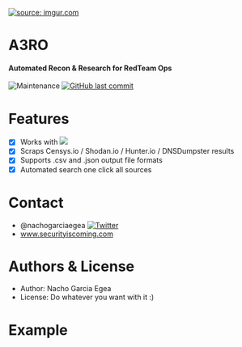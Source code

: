 
<a href="https://imgur.com/ci4nEsM"><img src="https://i.imgur.com/ci4nEsM.jpg" title="source: imgur.com" /></a>
# A3RO 

<h4>
 Automated Recon & Research for RedTeam Ops
</h4>

<p align="center">

  
![Maintenance](https://img.shields.io/maintenance/yes/2019.svg?style=flat-square)
[![GitHub last commit](https://img.shields.io/github/last-commit/olafhartong/ATTACKdatamap.svg?style=flat-square)](https://github.com/nachogarciaegea/A3RO/commit/master)
</p>

# Features

* [X] Works with <img src="https://img.shields.io/badge/Python-3-brightgreen.svg?style=plastic">
* [X] Scraps Censys.io / Shodan.io / Hunter.io / DNSDumpster results
* [X] Supports .csv and .json output file formats
* [X] Automated search one click all sources

# Contact
* @nachogarciaegea [![Twitter](https://img.shields.io/twitter/follow/nachogarciaegea.svg?style=social&label=Follow)](https://twitter.com/nachogarciaegea)
* www.securityiscoming.com

# Authors & License
* Author: Nacho Garcia Egea
* License: Do whatever you want with it :)

# Example
